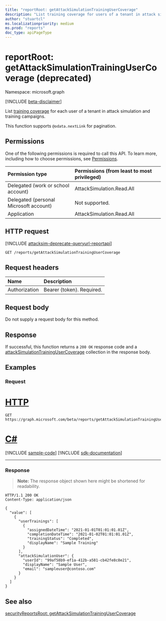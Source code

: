 ```yaml
---
title: "reportRoot: getAttackSimulationTrainingUserCoverage"
description: "List training coverage for users of a tenant in attack simulation and training campaigns."
author: "stuartcl"
ms.localizationpriority: medium
ms.prod: "reports"
doc_type: apiPageType
---
```


# reportRoot: getAttackSimulationTrainingUserCoverage (deprecated)
Namespace: microsoft.graph

[!INCLUDE [beta-disclaimer](../../includes/beta-disclaimer.md)]

List [training coverage](../resources/attacksimulationtrainingusercoverage.md) for each user of a tenant in attack simulation and training campaigns.

This function supports `@odata.nextLink` for pagination.

## Permissions
One of the following permissions is required to call this API. To learn more, including how to choose permissions, see [Permissions](/graph/permissions-reference).

| Permission type                        | Permissions (from least to most privileged) |
|:---------------------------------------|:--------------------------------------------|
| Delegated (work or school account)     | AttackSimulation.Read.All                   |
| Delegated (personal Microsoft account) | Not supported.                              |
| Application                            | AttackSimulation.Read.All                   |

## HTTP request

[!INCLUDE [attacksim-deprecate-queryurl-reportapi](../includes/attacksim-deprecate-queryurl-reportapi.md)]
<!-- {
  "blockType": "ignored"
}
-->
``` http
GET /reports/getAttackSimulationTrainingUserCoverage
```

## Request headers
|Name|Description|
|:---|:---|
|Authorization|Bearer {token}. Required.|

## Request body
Do not supply a request body for this method.

## Response

If successful, this function returns a `200 OK` response code and a [attackSimulationTrainingUserCoverage](../resources/attacksimulationtrainingusercoverage.md) collection in the response body.

## Examples

### Request

# [HTTP](#tab/http)
<!-- {
  "blockType": "request",
  "name": "reportroot_getattacksimulationtrainingusercoverage"
}
-->
``` http
GET https://graph.microsoft.com/beta/reports/getAttackSimulationTrainingUserCoverage
```

# [C#](#tab/csharp)
[!INCLUDE [sample-code](../includes/snippets/csharp/reportroot-getattacksimulationtrainingusercoverage-csharp-snippets.md)]
[!INCLUDE [sdk-documentation](../includes/snippets/snippets-sdk-documentation-link.md)]

---

### Response
>**Note:** The response object shown here might be shortened for readability.
<!-- {
  "blockType": "response",
  "truncated": true,
  "@odata.type": "Collection(microsoft.graph.attackSimulationTrainingUserCoverage)"
}
-->
``` http
HTTP/1.1 200 OK
Content-Type: application/json

{
  "value": [
    {
      "userTrainings": [
        {
          "assignedDateTime": "2021-01-01T01:01:01.01Z",
          "completionDateTime": "2021-01-02T01:01:01.01Z",
          "trainingStatus": "Completed",
          "displayName": "Sample Training"
        }
      ],
      "attackSimulationUser": {
        "userId": "99af58b9-ef1a-412b-a581-cb42fe8c8e21",
        "displayName": "Sample User",
        "email": "sampleuser@contoso.com"
      }
    }
  ]
}
```

## See also
[securityReportsRoot: getAttackSimulationTrainingUserCoverage](securityreportsroot-getattacksimulationtrainingusercoverage.md)
